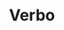 ---
title: "Verbo"
description: "Master Any Language with AI: The Modern Coach for Grammar and Pronunciation"
main:
  id: 3
  content: |
    Verbo is the next-generation language learning coach, powered by Gemini AI and built to finally solve the hardest parts of fluency: accurate grammar and natural pronunciation. Built with a modern, cross-platform architecture, Verbo offers a personalized, conversational experience available on iOS, Android, and Web, making language mastery truly accessible.
  imgCard: "@/images/verbo_app_card.jpg"
  imgMain: "@/images/verbo_app_main.jpg"
  imgAlt: "Illustration of Verbo AI language chat interface"
tabs:
  - id: "tabs-with-card-item-1"
    dataTab: "#tabs-with-card-1"
    title: "Overview"
  - id: "tabs-with-card-item-2"
    dataTab: "#tabs-with-card-2"
    title: "Coaching Features"
  - id: "tabs-with-card-item-3"
    dataTab: "#tabs-with-card-3"
    title: "Tech & Monetization"
longDescription:
  title: "From Particle Mistakes to Pitch Perfect Fluency"
  subTitle: |
    Verbo isn’t just a vocabulary app; it’s an intelligent partner that focuses on depth over breadth. Our coach uses Gemini Live API for real-time conversation, instantly spotting errors in complex structures like Korean particles and Japanese pitch accent. Whether you're texting or speaking, Verbo provides the targeted feedback necessary to move beyond beginner mistakes and speak with native confidence.
  btnTitle: "Start Your Free Coaching Session"
  btnURL: "/signup"
descriptionList:
  - title: "Master Grammar in Context"
    subTitle: "Get instant, detailed explanations for every single mistake, helping you understand the 'why' behind the correction instead of just memorizing the fix."
  - title: "Live Pronunciation Feedback"
    subTitle: "Use the optional Live Voice Mode to practice speaking. The AI analyzes your audio and gives precise tips on phonetic nuances and intonation."
  - title: "Adaptive Review System (Pro)"
    subTitle: "Verbo automatically generates targeted quizzes based on your past mistakes, ensuring you never repeat the same grammar error twice."
specificationsLeft:
  - title: "Full Cross-Platform Delivery"
    subTitle: "Built with a single codebase (e.g., Flutter) for a consistent, high-performance experience on iOS, Android, and Web browsers."
  - title: "Firebase Authentication"
    subTitle: "Secure sign-up and sign-in ensures all user progress, streak count, and learning history are individually and persistently saved."
  - title: "Expert Language Focus"
    subTitle: "Specialized system instructions for complex languages like **Korean (Hangul/Postpositions)** and **Japanese (Kanji/Particles)**."
  - title: "Modern Dark Mode UI"
    subTitle: "Clean, distraction-free interface with a Dark Mode theme to keep the user focused on the conversation."
specificationsRight:
  - title: "Dual Communication Modes"
    subTitle: "Seamlessly switch between text chat and the low-latency Live Voice Conversation Mode within the same interface."
  - title: "Subscription Gated Features"
    subTitle: "Core features (Grammar Explanations, Adaptive Review) are reserved for Verbo Pro subscribers to ensure premium quality."
  - title: "Scalable Cloud Backend"
    subTitle: "Leveraging Firebase Cloud Firestore for scalable, real-time data synchronization across all user devices."
  - title: "Global State Management"
    subTitle: "Robust state architecture (Provider/Bloc/Context) ensures accurate authentication, routing, and instant language switching."
blueprints:
  first: "@/images/verbo_app_main.jpg"
  second: "@/images/verbo_app_main.jpg"

---